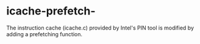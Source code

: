 # icache-prefetch-
The instruction cache (icache.c) provided by Intel's PIN tool is modified by adding a prefetching function.
